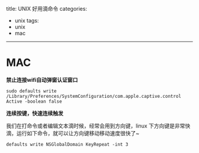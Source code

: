 title: UNIX 好用滴命令
categories:
- unix
tags:
- unix
- mac
---

# MAC 

**禁止连接wifi自动弹窗认证窗口**

```
sudo defaults write /Library/Preferences/SystemConfiguration/com.apple.captive.control Active -boolean false
```

**连续按键，快速连续触发**

我们在打命令或者编辑文本滴时候，经常会用到方向键，linux 下方向键是非常快滴，运行如下命令，就可以让方向键移动移动速度很快了~

```
defaults write NSGlobalDomain KeyRepeat -int 3
```


